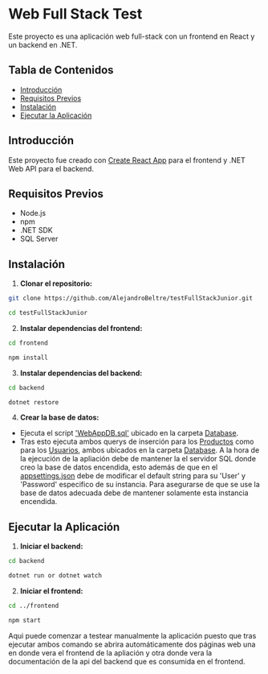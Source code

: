 # Web Full Stack Test
Este proyecto es una aplicación web full-stack con un frontend en React y un backend en .NET.

## Tabla de Contenidos
- [Introducción](#introducción)
- [Requisitos Previos](#requisitos-previos)
- [Instalación](#instalación)
- [Ejecutar la Aplicación](#ejecutar-la-aplicación)

## Introducción

Este proyecto fue creado con [Create React App](https://github.com/facebook/create-react-app) para el frontend y .NET Web API para el backend.

## Requisitos Previos

- Node.js
- npm
- .NET SDK
- SQL Server

## Instalación
1. **Clonar el repositorio:**

```bash
git clone https://github.com/AlejandroBeltre/testFullStackJunior.git

cd testFullStackJunior
```

2. **Instalar dependencias del frontend:**

```bash
cd frontend 

npm install
```

3. **Instalar dependencias del backend:**

```bash
cd backend

dotnet restore
```

4. **Crear la base de datos:**

- Ejecuta el script ['WebAppDB.sql'](database/WebAppDB.sql) ubicado en la carpeta [Database](database).
- Tras esto ejecuta ambos querys de inserción para los [Productos](database/ProductsQueryInsert.sql) como para los [Usuarios](database/UsersQueryInsert.sql), ambos ubicados en la carpeta [Database](database).
A la hora de la ejecución de la apliación debe de mantener la el servidor SQL donde creo la base de datos encendida, esto además de que en el [appsettings.json](backend/appsettings.json) debe de modificar el default string para su 'User' y 'Password' especifico de su instancia. Para asegurarse de que se use la base de datos adecuada debe de mantener solamente esta instancia encendida.

## Ejecutar la Aplicación

1. **Iniciar el backend:**

```bash
cd backend

dotnet run or dotnet watch
```

2. **Iniciar el frontend:**

```bash
cd ../frontend

npm start
```

Aqui puede comenzar a testear manualmente la aplicación puesto que tras ejecutar ambos comando se abrira automáticamente dos páginas web una en donde vera el frontend de la apliación y otra donde vera la documentación de la api del backend que es consumida en el frontend.
